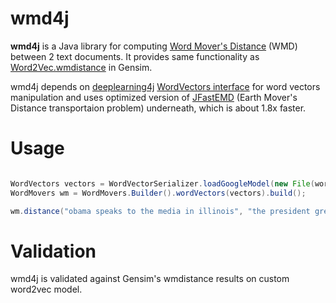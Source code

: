 # wmd4j

**wmd4j** is a Java library for computing [Word Mover's Distance](https://github.com/mkusner/wmd) (WMD) between 2 text documents. It provides same functionality as [Word2Vec.wmdistance](https://radimrehurek.com/gensim/models/word2vec.html#gensim.models.word2vec.Word2Vec.wmdistance) in Gensim.

wmd4j depends on [deeplearning4j](https://github.com/deeplearning4j/deeplearning4j) [WordVectors interface](http://deeplearning4j.org/doc/org/deeplearning4j/models/embeddings/wordvectors/WordVectors.html) for word vectors manipulation and uses optimized version of [JFastEMD](https://github.com/telmomenezes/JFastEMD) (Earth Mover's Distance transportaion problem) underneath, which is about 1.8x faster.

# Usage

```java

WordVectors vectors = WordVectorSerializer.loadGoogleModel(new File(word2vecPath), false);
WordMovers wm = WordMovers.Builder().wordVectors(vectors).build();

wm.distance("obama speaks to the media in illinois", "the president greets the press in chicago");
```

# Validation

wmd4j is validated against Gensim's wmdistance results on custom word2vec model.






